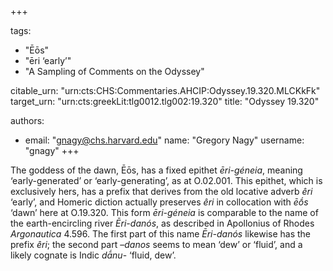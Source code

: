 +++

tags:
- "Ēōs"
- "ēri ‘early’"
- "A Sampling of Comments on the Odyssey"

citable_urn: "urn:cts:CHS:Commentaries.AHCIP:Odyssey.19.320.MLCKkFk"
target_urn: "urn:cts:greekLit:tlg0012.tlg002:19.320"
title: "Odyssey 19.320"

authors:
- email: "gnagy@chs.harvard.edu"
  name: "Gregory Nagy"
  username: "gnagy"
+++

<p>The goddess of the dawn, Ēōs, has a fixed epithet <em>ēri-géneia</em>, meaning ‘early-generated’ or ‘early-generating’, as at O.02.001. This epithet, which is exclusively hers, has a prefix that derives from the old locative adverb <em>êri</em> ‘early’, and Homeric diction actually preserves <em>êri</em> in colloca­tion with <em>ēṓs</em> ‘dawn’ here at O.19.320. This form <em>ēri-géneia</em> is comparable to the name of the earth-encircling river <em>Ēri-danós</em>, as described in Apollonius of Rhodes <em>Argonautica</em> 4.596. The first part of this name <em>Ēri-danós</em> likewise has the prefix <em>êri</em>; the second part –<em>danos</em> seems to mean ‘dew’ or ‘fluid’, and a likely cognate is Indic <em>dā́nu</em>- ‘fluid, dew’.</p>